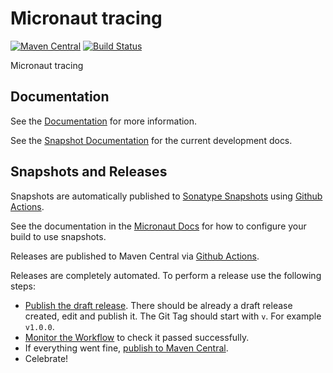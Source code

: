 # Micronaut tracing

[![Maven Central](https://img.shields.io/maven-central/v/io.micronaut.tracing/micronaut-project-template.svg?label=Maven%20Central)](https://search.maven.org/search?q=g:%22io.micronaut.project-template%22%20AND%20a:%22micronaut-project-template%22)
[![Build Status](https://github.com/micronaut-projects/micronaut-tracing/workflows/Java%20CI/badge.svg)](https://github.com/micronaut-projects/micronaut-project-template/actions)

Micronaut tracing

## Documentation

See the [Documentation](https://micronaut-projects.github.io/micronaut-tracing/latest/guide/) for more information. 

See the [Snapshot Documentation](https://micronaut-projects.github.io/micronaut-tracing/snapshot/guide/) for the current development docs.

<!-- ## Examples

Examples can be found in the [examples](https://github.com/micronaut-projects/micronaut-tracing/tree/master/examples) directory. -->

## Snapshots and Releases

Snapshots are automatically published to [Sonatype Snapshots](https://s01.oss.sonatype.org/content/repositories/snapshots/io/micronaut/) using [Github Actions](https://github.com/micronaut-projects/micronaut-tracing/actions).

See the documentation in the [Micronaut Docs](https://docs.micronaut.io/latest/guide/index.html#usingsnapshots) for how to configure your build to use snapshots.

Releases are published to Maven Central via [Github Actions](https://github.com/micronaut-projects/micronaut-tracing/actions).

Releases are completely automated. To perform a release use the following steps:

* [Publish the draft release](https://github.com/micronaut-projects/micronaut-tracing/releases). There should be already a draft release created, edit and publish it. The Git Tag should start with `v`. For example `v1.0.0`.
* [Monitor the Workflow](https://github.com/micronaut-projects/micronaut-tracing/actions?query=workflow%3ARelease) to check it passed successfully.
* If everything went fine, [publish to Maven Central](https://github.com/micronaut-projects/micronaut-tracing/actions?query=workflow%3A"Maven+Central+Sync").
* Celebrate!
